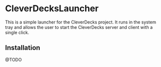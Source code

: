 # CleverDecksLauncher

This is a simple launcher for the CleverDecks project. It runs in the system tray and allows the user to start the CleverDecks server and client with a single click.

## Installation

@TODO